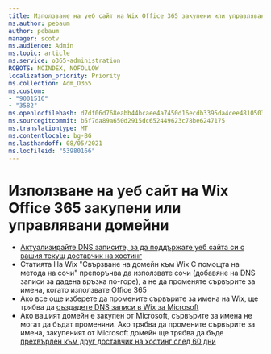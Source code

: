 ```yaml
---
title: Използване на уеб сайт на Wix Office 365 закупени или управлявани домейни
ms.author: pebaum
author: pebaum
manager: scotv
ms.audience: Admin
ms.topic: article
ms.service: o365-administration
ROBOTS: NOINDEX, NOFOLLOW
localization_priority: Priority
ms.collection: Adm_O365
ms.custom:
- "9001516"
- "3582"
ms.openlocfilehash: d7df06d768eabb44bcaee4a7450d16ecdb3395da4cee4810503d3dae358736ab
ms.sourcegitcommit: b5f7da89a650d2915dc652449623c78be6247175
ms.translationtype: MT
ms.contentlocale: bg-BG
ms.lasthandoff: 08/05/2021
ms.locfileid: "53980166"
---
```

# <a name="using-wix-website-with-office-365-purchased-or-managed-domains"></a>Използване на уеб сайт на Wix Office 365 закупени или управлявани домейни

- [Актуализирайте DNS записите, за да поддържате уеб сайта си с вашия текущ доставчик на хостинг](https://docs.microsoft.com/microsoft-365/admin/dns/update-dns-records-to-retain-current-hosting-provider)
- Статията На Wix "Свързване на домейн към Wix С помощта на метода на сочи" препоръчва да използвате сочи (добавяне на DNS записи за дадена връзка по-горе), а не да променяте сървърите за имена, когато използвате Office 365
- Ако все още изберете да промените сървърите за имена на Wix, ще трябва да  [създадете DNS записи в Wix за Microsoft](https://docs.microsoft.com/microsoft-365/admin/dns/create-dns-records-at-wix?view=o365-worldwide)
- Ако вашият домейн е закупен от Microsoft, сървърите за имена не могат да бъдат променяни. Ако трябва да промените сървърите за имена, закупеният от Microsoft домейн ще трябва да бъде  [прехвърлен към друг доставчик на хостинг след 60 дни](https://docs.microsoft.com/microsoft-365/admin/get-help-with-domains/transfer-a-domain-from-microsoft-to-another-host)